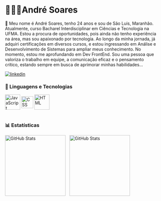 # 👨🏻‍💻André Soares


🧪 Meu nome é André Soares, tenho 24 anos e sou de São Luis, Maranhão. Atualmente, curso Bacharel Interdisciplinar em Ciências e Tecnologia na UFMA. Estou a procura de oportunidades, pois ainda não tenho experiência na área, mas sou apaixonado por tecnologia. Ao longo da minha jornada, já adquiri certificações em diversos cursos, e estou ingressando em Análise e Desenvolvimento de Sistemas para ampliar meus conhecimento. No momento, estou me aprofundando em Dev FrontEnd. Sou uma pessoa que valoriza o trabalho em equipe, a comunicação eficaz e o pensamento crítico, estando sempre em busca de aprimorar minhas habilidades...


[![linkedin](https://img.shields.io/badge/LinkedIn-0077B5?style=for-the-badge&logo=linkedin&logoColor=white)](https://www.linkedin.com/in/andre-filipe-soares-6055482b2)


### 🤖 Linguagens e Tecnologias


<div style="display: inline_block">
 <img align="center" alt="JavaScript" src="https://img.icons8.com/color/512/javascript.png" height="50" />
  <img align="center" alt="CSS" src="https://cdn-icons-png.flaticon.com/512/732/732190.png" height="39" />
  <img align="center" alt="HTML" src="https://icons.iconarchive.com/icons/cornmanthe3rd/plex/512/Other-html-5-icon.png" height="50" />
</div><br/>


### 📊 Estatísticas


<p>
  <img 
    align="left" 
    alt="GitHub Stats" 
    height="200" 
    style="padding-right: 10px;" 
    src="https://github-readme-stats.vercel.app/api?username=andrefgs&show_icons=true&theme=tokyonight&include_all_commits=true&locale=pt-br" 
  />


<img 
      align="left" 
      alt="GitHub Stats" 
      height="200" 
      src="https://github-readme-stats.vercel.app/api/top-langs/?username=andrefgs&theme=tokyonight&layout=compact&custom_title=Tecnologias&langs_count=9" 
  />
  </p>
